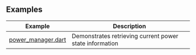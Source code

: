 ## Examples

| Example              | Description                                             |
| -------------------- | ------------------------------------------------------- |
| [power_manager.dart] | Demonstrates retrieving current power state information |

[power_manager.dart]: https://github.com/dart-windows/dartwinrt/blob/main/packages/windows_system/example/power_manager.dart

